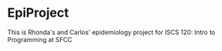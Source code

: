 # EpiProject
This is Rhonda's and Carlos' epidemiology project for ISCS 120: Intro to Programming at SFCC
